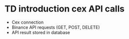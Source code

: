 # TD introduction cex API calls
- Cex connection
- Binance API requests (GET, POST, DELETE)
- API result stored in database